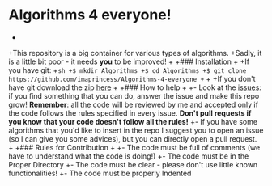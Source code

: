 # Algorithms 4 everyone!
 +
 +This repository is a big container for various types of algorithms. 
 +Sadly, it is a little bit poor - it needs **you** to be improved!
 +
 +### Installation
 +
 +If you have git:
 +```sh
 +$ mkdir Algorithms
 +$ cd Algorithms
 +$ git clone https://github.com/imaprincess/Algorithms-4-everyone
 +```
 +
 +If you don't have git download the zip [here](https://github.com/imaprincess/Algorithms-4-everyone/archive/master.zip)
 +
 +### How to help
 +
 +- Look at the [issues](https://github.com/imaprincess/Algorithms-4-everyone/issues): if you find something that you can do, answer the issue and make this repo grow! **Remember**: all the code will be reviewed by me and accepted only if the code follows the rules specified in every issue. **Don't pull requests if you know that your code doesn't follow all the rules!**
 +- If you have some algorithms that you'd like to insert in the repo I suggest you to open an issue (so I can give you some advices), but you can directly open a pull request. 
 +
 +### Rules for Contribution 
 +
 +- The code must be full of comments (we have to understand what the code is doing!)
 +- The code must be in the Proper Directory 
 +- The code must be clear - please don't use little known functionalities!
 +- The code must be properly Indented
